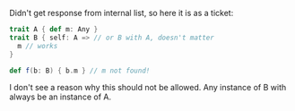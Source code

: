 Didn't get response from internal list, so here it is as a ticket:

```scala
trait A { def m: Any }
trait B { self: A => // or B with A, doesn't matter
  m // works
}

def f(b: B) { b.m } // m not found! 
```

I don't see a reason why this should not be allowed. Any instance of B with always be an instance of A.

